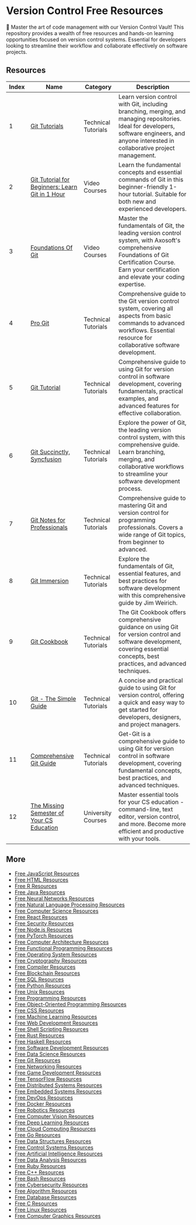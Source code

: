 # Version Control Free Resources

🔄 Master the art of code management with our Version Control Vault! This repository provides a wealth of free resources and hands-on learning opportunities focused on version control systems. Essential for developers looking to streamline their workflow and collaborate effectively on software projects.

## Resources

|   Index | Name                                                                                                                         | Category            | Description                                                                                                                                                                                          |
|---------|------------------------------------------------------------------------------------------------------------------------------|---------------------|------------------------------------------------------------------------------------------------------------------------------------------------------------------------------------------------------|
|       1 | [Git Tutorials](https://getvm.io/tutorials/git-tutorials)                                                                    | Technical Tutorials | Learn version control with Git, including branching, merging, and managing repositories. Ideal for developers, software engineers, and anyone interested in collaborative project management.        |
|       2 | [Git Tutorial for Beginners: Learn Git in 1 Hour](https://getvm.io/tutorials/git-tutorial-for-beginners-learn-git-in-1-hour) | Video Courses       | Learn the fundamental concepts and essential commands of Git in this beginner-friendly 1-hour tutorial. Suitable for both new and experienced developers.                                            |
|       3 | [Foundations Of Git](https://getvm.io/tutorials/foundations-of-git-certification-course)                                     | Video Courses       | Master the fundamentals of Git, the leading version control system, with Axosoft's comprehensive Foundations of Git Certification Course. Earn your certification and elevate your coding expertise. |
|       4 | [Pro Git](https://getvm.io/tutorials/pro-git)                                                                                | Technical Tutorials | Comprehensive guide to the Git version control system, covering all aspects from basic commands to advanced workflows. Essential resource for collaborative software development.                    |
|       5 | [Git Tutorial](https://getvm.io/tutorials/git-tutorial)                                                                      | Technical Tutorials | Comprehensive guide to using Git for version control in software development, covering fundamentals, practical examples, and advanced features for effective collaboration.                          |
|       6 | [Git Succinctly, Syncfusion](https://getvm.io/tutorials/git-succinctly-syncfusion)                                           | Technical Tutorials | Explore the power of Git, the leading version control system, with this comprehensive guide. Learn branching, merging, and collaborative workflows to streamline your software development process.  |
|       7 | [Git Notes for Professionals](https://getvm.io/tutorials/git-notes-for-professionals)                                        | Technical Tutorials | Comprehensive guide to mastering Git and version control for programming professionals. Covers a wide range of Git topics, from beginner to advanced.                                                |
|       8 | [Git Immersion](https://getvm.io/tutorials/git-immersion)                                                                    | Technical Tutorials | Explore the fundamentals of Git, essential features, and best practices for software development with this comprehensive guide by Jim Weirich.                                                       |
|       9 | [Git Cookbook](https://getvm.io/tutorials/git-cookbook)                                                                      | Technical Tutorials | The Git Cookbook offers comprehensive guidance on using Git for version control and software development, covering essential concepts, best practices, and advanced techniques.                      |
|      10 | [Git - The Simple Guide](https://getvm.io/tutorials/git-the-simple-guide)                                                    | Technical Tutorials | A concise and practical guide to using Git for version control, offering a quick and easy way to get started for developers, designers, and project managers.                                        |
|      11 | [Comprehensive Git Guide](https://getvm.io/tutorials/get-git)                                                                | Technical Tutorials | Get-Git is a comprehensive guide to using Git for version control in software development, covering fundamental concepts, best practices, and advanced techniques.                                   |
|      12 | [The Missing Semester of Your CS Education](https://getvm.io/tutorials/the-missing-semester-of-your-cs-education)            | University Courses  | Master essential tools for your CS education - command-line, text editor, version control, and more. Become more efficient and productive with your tools.                                           |

## More

- [Free JavaScript Resources](https://github.com/getvmio/free-javascript-resources)
- [Free HTML Resources](https://github.com/getvmio/free-html-resources)
- [Free R Resources](https://github.com/getvmio/free-r-resources)
- [Free Java Resources](https://github.com/getvmio/free-java-resources)
- [Free Neural Networks Resources](https://github.com/getvmio/free-neural-networks-resources)
- [Free Natural Language Processing Resources](https://github.com/getvmio/free-natural-language-processing-resources)
- [Free Computer Science Resources](https://github.com/getvmio/free-computer-science-resources)
- [Free React Resources](https://github.com/getvmio/free-react-resources)
- [Free Security Resources](https://github.com/getvmio/free-security-resources)
- [Free Node.js Resources](https://github.com/getvmio/free-node-js-resources)
- [Free PyTorch Resources](https://github.com/getvmio/free-pytorch-resources)
- [Free Computer Architecture Resources](https://github.com/getvmio/free-computer-architecture-resources)
- [Free Functional Programming Resources](https://github.com/getvmio/free-functional-programming-resources)
- [Free Operating System Resources](https://github.com/getvmio/free-operating-system-resources)
- [Free Cryptography Resources](https://github.com/getvmio/free-cryptography-resources)
- [Free Compiler Resources](https://github.com/getvmio/free-compiler-resources)
- [Free Blockchain Resources](https://github.com/getvmio/free-blockchain-resources)
- [Free SQL Resources](https://github.com/getvmio/free-sql-resources)
- [Free Python Resources](https://github.com/getvmio/free-python-resources)
- [Free Unix Resources](https://github.com/getvmio/free-unix-resources)
- [Free Programming Resources](https://github.com/getvmio/free-programming-resources)
- [Free Object-Oriented Programming Resources](https://github.com/getvmio/free-object-oriented-programming-resources)
- [Free CSS Resources](https://github.com/getvmio/free-css-resources)
- [Free Machine Learning Resources](https://github.com/getvmio/free-machine-learning-resources)
- [Free Web Development Resources](https://github.com/getvmio/free-web-development-resources)
- [Free Shell Scripting Resources](https://github.com/getvmio/free-shell-scripting-resources)
- [Free Rust Resources](https://github.com/getvmio/free-rust-resources)
- [Free Haskell Resources](https://github.com/getvmio/free-haskell-resources)
- [Free Software Development Resources](https://github.com/getvmio/free-software-development-resources)
- [Free Data Science Resources](https://github.com/getvmio/free-data-science-resources)
- [Free Git Resources](https://github.com/getvmio/free-git-resources)
- [Free Networking Resources](https://github.com/getvmio/free-networking-resources)
- [Free Game Development Resources](https://github.com/getvmio/free-game-development-resources)
- [Free TensorFlow Resources](https://github.com/getvmio/free-tensorflow-resources)
- [Free Distributed Systems Resources](https://github.com/getvmio/free-distributed-systems-resources)
- [Free Embedded Systems Resources](https://github.com/getvmio/free-embedded-systems-resources)
- [Free DevOps Resources](https://github.com/getvmio/free-devops-resources)
- [Free Docker Resources](https://github.com/getvmio/free-docker-resources)
- [Free Robotics Resources](https://github.com/getvmio/free-robotics-resources)
- [Free Computer Vision Resources](https://github.com/getvmio/free-computer-vision-resources)
- [Free Deep Learning Resources](https://github.com/getvmio/free-deep-learning-resources)
- [Free Cloud Computing Resources](https://github.com/getvmio/free-cloud-computing-resources)
- [Free Go Resources](https://github.com/getvmio/free-go-resources)
- [Free Data Structures Resources](https://github.com/getvmio/free-data-structures-resources)
- [Free Control Systems Resources](https://github.com/getvmio/free-control-systems-resources)
- [Free Artificial Intelligence Resources](https://github.com/getvmio/free-artificial-intelligence-resources)
- [Free Data Analysis Resources](https://github.com/getvmio/free-data-analysis-resources)
- [Free Ruby Resources](https://github.com/getvmio/free-ruby-resources)
- [Free C++ Resources](https://github.com/getvmio/free-cpp-resources)
- [Free Bash Resources](https://github.com/getvmio/free-bash-resources)
- [Free Cybersecurity Resources](https://github.com/getvmio/free-cybersecurity-resources)
- [Free Algorithm Resources](https://github.com/getvmio/free-algorithm-resources)
- [Free Database Resources](https://github.com/getvmio/free-database-resources)
- [Free C Resources](https://github.com/getvmio/free-c-resources)
- [Free Linux Resources](https://github.com/getvmio/free-linux-resources)
- [Free Computer Graphics Resources](https://github.com/getvmio/free-computer-graphics-resources)
